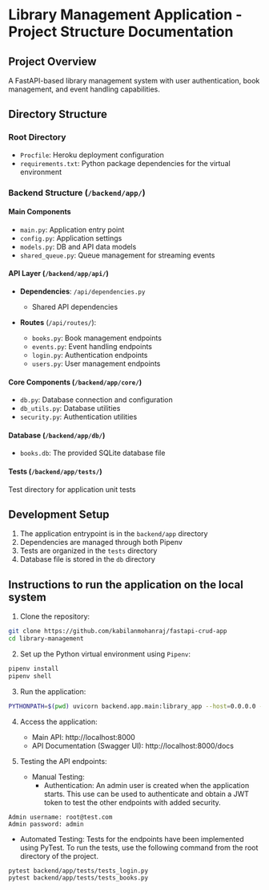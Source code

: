 # Library Management Application - Project Structure Documentation

## Project Overview
A FastAPI-based library management system with user authentication, book management, and event handling capabilities.

## Directory Structure

### Root Directory
- `Procfile`: Heroku deployment configuration
- `requirements.txt`: Python package dependencies for the virtual environment

### Backend Structure (`/backend/app/`)

#### Main Components
- `main.py`: Application entry point
- `config.py`: Application settings
- `models.py`: DB and API data models
- `shared_queue.py`: Queue management for streaming events

#### API Layer (`/backend/app/api/`)
- **Dependencies**: `/api/dependencies.py`
  - Shared API dependencies

- **Routes** (`/api/routes/`):
  - `books.py`: Book management endpoints
  - `events.py`: Event handling endpoints
  - `login.py`: Authentication endpoints
  - `users.py`: User management endpoints

#### Core Components (`/backend/app/core/`)
- `db.py`: Database connection and configuration
- `db_utils.py`: Database utilities
- `security.py`: Authentication utilities

#### Database (`/backend/app/db/`)
- `books.db`: The provided SQLite database file

#### Tests (`/backend/app/tests/`)
Test directory for application unit tests

## Development Setup

1. The application entrypoint is in the `backend/app` directory
2. Dependencies are managed through both Pipenv
3. Tests are organized in the `tests` directory
4. Database file is stored in the `db` directory

## Instructions to run the application on the local system

1. Clone the repository:
```bash
git clone https://github.com/kabilanmohanraj/fastapi-crud-app
cd library-management
```

2. Set up the Python virtual environment using `Pipenv`:
```bash
pipenv install
pipenv shell
```

3. Run the application:
```bash
PYTHONPATH=$(pwd) uvicorn backend.app.main:library_app --host=0.0.0.0 --port=8000 --reload
```

4. Access the application:
   - Main API: http://localhost:8000
   - API Documentation (Swagger UI): http://localhost:8000/docs

5. Testing the API endpoints:
   - Manual Testing:
       - Authentication: An admin user is created when the application starts. This use can be used to authenticate and obtain a JWT token to test the other endpoints with added security.
```
Admin username: root@test.com
Admin password: admin
```
   - Automated Testing: Tests for the endpoints have been implemented using PyTest. To run the tests, use the following command from the root directory of the project.
```
pytest backend/app/tests/tests_login.py
pytest backend/app/tests/tests_books.py
```
